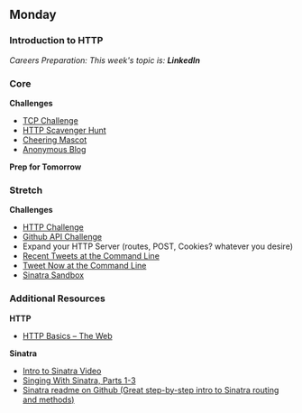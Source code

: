 ## Monday

### Introduction to HTTP

_Careers Preparation: This week's topic is: **LinkedIn**_

### Core

**Challenges**

- [TCP Challenge](../../../../raw-tcp-challenge)
- [HTTP Scavenger Hunt](http://hsh.dbcapps.com/)
- [Cheering Mascot](../../../../cheering-mascot-sinatra-1-synchronous-forms-challenge)
- [Anonymous Blog](../../../../blog-1-anonymous-blog-challenge)

**Prep for Tomorrow**

### Stretch

**Challenges**

- [HTTP Challenge](../../../../raw-http-challenge)
- [Github API Challenge](../../../../github-api-challenge)
- Expand your HTTP Server (routes, POST, Cookies? whatever you desire)
- [Recent Tweets at the Command Line](../../../../recent-tweets-command-line-challenge)
- [Tweet Now at the Command Line](../../../../tweet-now-command-line-challenge)
- [Sinatra Sandbox](../../../../sinatra-sandbox-challenge)

### Additional Resources

**HTTP**

- [HTTP Basics – The Web](http://www3.ntu.edu.sg/home/ehchua/programming/webprogramming/http_basics.html)

**Sinatra**

- [Intro to Sinatra Video](https://talks.devbootcamp.com/intro-to-sinatra-1)
- [Singing With Sinatra, Parts 1-3](http://net.tutsplus.com/tutorials/ruby/singing-with-sinatra/)
- [Sinatra readme on Github (Great step-by-step intro to Sinatra routing and methods)](https://github.com/sinatra/sinatra)


